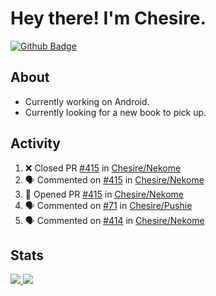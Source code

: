 # Hey there! I'm Chesire.

[![Github Badge](https://img.shields.io/badge/-Github-000?style=flat-square&logo=Github&logoColor=white&link=https://github.com/chesire)](https://github.com/chesire)

## About

<!-- Uses https://github.com/Chesire/natemoo-re -->
* Currently working on Android.
* Currently looking for a new book to pick up.
<!--
* Currently listening to: 
<a href="https://natemoo-re-iirbxe7wf.vercel.app/now-playing?open">
    <img src="https://natemoo-re-iirbxe7wf.vercel.app/now-playing" width="256" height="64" alt="Now Playing">
</a>  
-->

## Activity

<!-- Uses https://github.com/jamesgeorge007/github-activity-readme -->
<!--START_SECTION:activity-->
1. ❌ Closed PR [#415](https://github.com/Chesire/Nekome/pull/415) in [Chesire/Nekome](https://github.com/Chesire/Nekome)
2. 🗣 Commented on [#415](https://github.com/Chesire/Nekome/issues/415) in [Chesire/Nekome](https://github.com/Chesire/Nekome)
3. 💪 Opened PR [#415](https://github.com/Chesire/Nekome/pull/415) in [Chesire/Nekome](https://github.com/Chesire/Nekome)
4. 🗣 Commented on [#71](https://github.com/Chesire/Pushie/issues/71) in [Chesire/Pushie](https://github.com/Chesire/Pushie)
5. 🗣 Commented on [#414](https://github.com/Chesire/Nekome/issues/414) in [Chesire/Nekome](https://github.com/Chesire/Nekome)
<!--END_SECTION:activity-->

## Stats

<a href="https://github-readme-stats.vercel.app/api/top-langs/?username=chesire&theme=tokyonight">
    <img src="https://github-readme-stats.vercel.app/api/top-langs/?username=chesire&layout=compact&theme=tokyonight" >
</a>
<a href="https://github-readme-stats.vercel.app/api?username=chesire&show_icons=true&theme=tokyonight">
    <img src="https://github-readme-stats.vercel.app/api?username=chesire&show_icons=true&theme=tokyonight" >
</a>  
